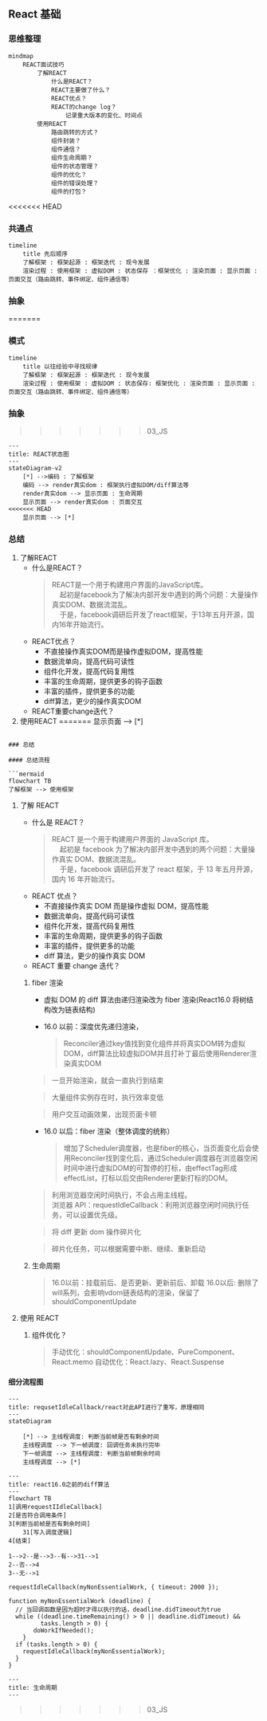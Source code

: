 ## React 基础

### 思维整理

```mermaid
mindmap
    REACT面试技巧
        了解REACT
            什么是REACT？
            REACT主要做了什么？
            REACT优点？
            REACT的change log？
                记录重大版本的变化、时间点
        使用REACT
            路由跳转的方式？
            组件封装？
            组件通信？
            组件生命周期？
            组件的状态管理？
            组件的优化？
            组件的错误处理？
            组件的打包？
```
<<<<<<< HEAD
### 共通点
```mermaid
timeline
    title 先后顺序
    了解框架 : 框架起源 : 框架迭代 : 现今发展
    渲染过程 : 使用框架 : 虚拟DOM : 状态保存 ：框架优化 : 渲染页面 : 显示页面 : 页面交互（路由跳转、事件绑定、组件通信等）
```
### 抽象
=======

### 模式

```mermaid
timeline
    title 以往经验中寻找规律
    了解框架 : 框架起源 : 框架迭代 : 现今发展
    渲染过程 : 使用框架 : 虚拟DOM : 状态保存: 框架优化 : 渲染页面 : 显示页面 : 页面交互（路由跳转、事件绑定、组件通信等）
```

### 抽象

>>>>>>> 03_JS
```mermaid
---
title: REACT状态图
---
stateDiagram-v2
    [*] -->编码 : 了解框架
    编码 --> render真实dom : 框架执行虚拟DOM/diff算法等
    render真实dom --> 显示页面 : 生命周期
    显示页面 --> render真实dom : 页面交互
<<<<<<< HEAD
    显示页面 --> [*] 
```
### 总结
1. 了解REACT
    - 什么是REACT？
        > REACT是一个用于构建用户界面的JavaScript库。  
        > &nbsp;&nbsp;&nbsp;&nbsp;起初是facebook为了解决内部开发中遇到的两个问题：大量操作真实DOM、数据流混乱。  
        > &nbsp;&nbsp;&nbsp;&nbsp;于是，facebook调研后开发了react框架，于13年五月开源，国内16年开始流行。
    - REACT优点？
      - 不直接操作真实DOM而是操作虚拟DOM，提高性能
      - 数据流单向，提高代码可读性
      - 组件化开发，提高代码复用性
      - 丰富的生命周期，提供更多的钩子函数
      - 丰富的插件，提供更多的功能
      - diff算法，更少的操作真实DOM
    - REACT重要change迭代？
2. 使用REACT
=======
    显示页面 --> [*]
```

### 总结

#### 总结流程

```mermaid
flowchart TB
了解框架 --> 使用框架
```

1. 了解 REACT

   - 什么是 REACT？
     > REACT 是一个用于构建用户界面的 JavaScript 库。  
     > &nbsp;&nbsp;&nbsp;&nbsp;起初是 facebook 为了解决内部开发中遇到的两个问题：大量操作真实 DOM、数据流混乱。  
     > &nbsp;&nbsp;&nbsp;&nbsp;于是，facebook 调研后开发了 react 框架，于 13 年五月开源，国内 16 年开始流行。
   - REACT 优点？
     - 不直接操作真实 DOM 而是操作虚拟 DOM，提高性能
     - 数据流单向，提高代码可读性
     - 组件化开发，提高代码复用性
     - 丰富的生命周期，提供更多的钩子函数
     - 丰富的插件，提供更多的功能
     - diff 算法，更少的操作真实 DOM
   - REACT 重要 change 迭代？

    1. fiber 渲染
        - 虚拟 DOM 的 diff 算法由递归渲染改为 fiber 渲染(React16.0 将树结构改为链表结构)

        - 16.0 以前：深度优先递归渲染，
            > Reconciler通过key值找到变化组件并将真实DOM转为虚拟DOM，diff算法比较虚拟DOM并且打补丁最后使用Renderer渲染真实DOM

        > 一旦开始渲染，就会一直执行到结束

        > 大量组件实例存在时，执行效率变低

        > 用户交互动画效果，出现页面卡顿

        - 16.0 以后：fiber 渲染（整体调度的统称）

            > 增加了Scheduler调度器，也是fiber的核心，当页面变化后会使用Reconciler找到变化后，通过Scheduler调度器在浏览器空闲时间中进行虚拟DOM的可暂停的打标，由effectTag形成effectList，打标以后交由Renderer更新打标的DOM。

        > 利用浏览器空闲时间执行，不会占用主线程。  
        > 浏览器 API：requestIdleCallback：利用浏览器空闲时间执行任务，可以设置优先级。

        > 将 diff 更新 dom 操作碎片化

        > 碎片化任务，可以根据需要中断、继续、重新启动
    2. 生命周期
        > 16.0以前：挂载前后、是否更新、更新前后、卸载
        > 16.0以后: 删除了will系列，会影响vdom链表结构的渲染，保留了shouldComponentUpdate
2. 使用 REACT
   1. 组件优化？
        > 手动优化：shouldComponentUpdate、PureComponent、React.memo
        > 自动优化：React.lazy、React.Suspense

#### 细分流程图

```mermaid
---
title: requsetIdleCallback/react对此API进行了重写，原理相同
---
stateDiagram

    [*] --> 主线程调度: 判断当前帧是否有剩余时间
    主线程调度 --> 下一帧调度: 回调任务未执行完毕
    下一帧调度 --> 主线程调度: 判断当前帧剩余时间
    主线程调度 --> [*]
```


```mermaid
---
title: react16.0之前的diff算法
---
flowchart TB
1[调用requestIIdleCallback]
2[是否符合调用条件]
3[判断当前帧是否有剩余时间]
    31[写入调度逻辑]
4[结束]

1-->2--是-->3--有-->31-->1
2--否-->4
3--无-->1
```
```
requestIdleCallback(myNonEssentialWork, { timeout: 2000 });

function myNonEssentialWork (deadline) {
  // 当回调函数是因为超时才得以执行的话，deadline.didTimeout为true
  while ((deadline.timeRemaining() > 0 || deadline.didTimeout) &&
         tasks.length > 0) {
       doWorkIfNeeded();
    }
  if (tasks.length > 0) {
    requestIdleCallback(myNonEssentialWork);
  }
}
```

```mermaid
---
title: 生命周期
--- 
```
>>>>>>> 03_JS
